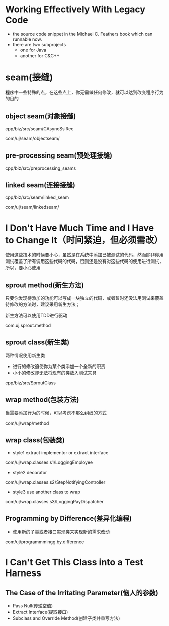 # Working Effectively With Legacy Code
- the source code snippet in the Michael C. Feathers book which can runnable now.
- there are two subprojects  
    - one for Java
    - another for C&C++ 
    
    
# seam(接缝)
程序中一些特殊的点，在这些点上，你无需做任何修改，就可以达到改变程序行为的目的
## object seam(对象接缝)
cpp/biz/src/seam/CAsyncSslRec

com/uj/seam/objectseam/
## pre-processing seam(预处理接缝)
cpp/biz/src/preprocessing_seams
## linked seam(连接接缝)
cpp/biz/src/seam/linked_seam

com/uj/seam/linkedseam/

# I Don't Have Much Time and I Have to Change It（时间紧迫，但必须需改）
使用这些技术的时候要小心，虽然是在系统中添加已被测试的代码，然而除非你用测试覆盖了所有调用这些代码的代码，否则还是没有对这些代码的使用进行测试，所以，要小心使用
## sprout method(新生方法)
只要你发现待添加的功能可以写成一块独立的代码，或者暂时还没法用测试来覆盖待修改的方法时，建议采用新生方法；

新生方法可以使用TDD进行驱动

com.uj.sprout.method
## sprout class(新生类)
两种情况使用新生类
- 进行的修改迫使你为某个类添加一个全新的职责
- 小小的修改却无法将现有的类放入测试夹具

cpp/biz/src/SproutClass
## wrap method(包装方法)
当需要添加行为的时候，可以考虑不那么纠缠的方式

com/uj/wrap/method
## wrap class(包装类)
- style1 extract implementor or extract interface

com/uj/wrap.classes.s1/LoggingEmployee
- style2 decorator

com/uj/wrap.classes.s2/StepNotifyingController
- style3 use another class to wrap

com/uj/wrap.classes.s3/LoggingPayDispatcher

## Programming by Difference(差异化编程)
- 使用新的子类或者接口实现类来实现新的需求改动

com/uj/programmmingg.by.difference

# I Can't Get This Class into a Test Harness
## The Case of the Irritating Parameter(恼人的参数)
- Pass Null(传递空值)
- Extract Interface(提取接口)
-  Subclass and Override Method(创建子类并重写方法)
